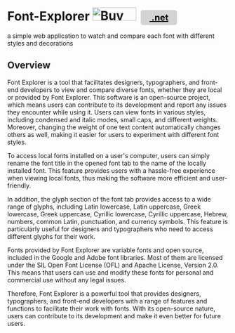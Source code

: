 # Font-Explorer <a href="https://www.buymeacoffee.com/alirezakj" target="_blank"><img src="https://cdn.buymeacoffee.com/buttons/v2/default-red.png" alt="Buy Me A Coffee" style="height: 30px !important;width: 100px !important;" ></a><a href="https://fontexplorer.net" style="color: black; font-size: 20px; margin: 0 10px; padding: 5px 20px; background: lightgray; border-radius: 5px;" target="_blank"> .net</a>
a simple web application to watch and compare each font with different styles and decorations



## Overview
Font Explorer is a tool that facilitates designers, typographers, and front-end developers to view and compare diverse fonts, whether they are local or provided by Font Explorer. This software is an open-source project, which means users can contribute to its development and report any issues they encounter while using it. Users can view fonts in various styles, including condensed and italic modes, small caps, and different weights. Moreover, changing the weight of one text content automatically changes others as well, making it easier for users to experiment with different font styles.

To access local fonts installed on a user's computer, users can simply rename the font title in the opened font tab to the name of the locally installed font. This feature provides users with a hassle-free experience when viewing local fonts, thus making the software more efficient and user-friendly.

In addition, the glyph section of the font tab provides access to a wide range of glyphs, including Latin lowercase, Latin uppercase, Greek lowercase, Greek uppercase, Cyrillic lowercase, Cyrillic uppercase, Hebrew, numbers, common Latin, punctuation, and currency symbols. This feature is particularly useful for designers and typographers who need to access different glyphs for their work.

Fonts provided by Font Explorer are variable fonts and open source, included in the Google and Adobe font libraries. Most of them are licensed under the SIL Open Font License (OFL) and Apache License, Version 2.0. This means that users can use and modify these fonts for personal and commercial use without any legal issues.

Therefore, Font Explorer is a powerful tool that provides designers, typographers, and front-end developers with a range of features and functions to facilitate their work with fonts. With its open-source nature, users can contribute to its development and make it even better for future users.
